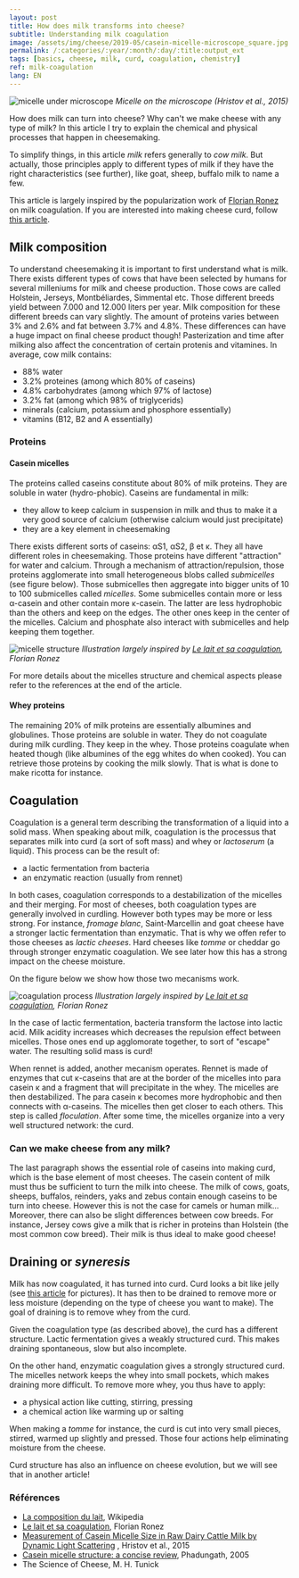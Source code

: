 ```yaml
---
layout: post
title: How does milk transforms into cheese?
subtitle: Understanding milk coagulation
image: /assets/img/cheese/2019-05/casein-micelle-microscope_square.jpg
permalink: /:categories/:year/:month/:day/:title:output_ext
tags: [basics, cheese, milk, curd, coagulation, chemistry]
ref: milk-coagulation
lang: EN
---
```


![micelle under microscope]({{site.baseurl}}/assets/img/cheese/2019-05/casein-micelle-microscope.jpg)
*Micelle on the microscope (Hristov et al., 2015)*

<!--excerpt.start-->
How does milk can turn into cheese? Why can't we make cheese with any type of milk?
In this article I try to explain the chemical and physical processes that happen in cheesemaking.

To simplify things, in this article *milk* refers generally to *cow milk*. 
But actually, those principles apply to different types of milk if they have the right characteristics (see further), like goat, sheep, buffalo milk to name a few.
<!--excerpt.end-->

This article is largely inspired by the popularization work of [Florian Ronez](https://www.youlab.fr/blog/ressources-scientifiques-bibliographie/le-lait-et-sa-coagulation) on milk coagulation.
If you are interested into making cheese curd, follow [this article]({{site.baseurl}}/2019/04/17/milk-to-curd.html).

## Milk composition

To understand cheesemaking it is important to first understand what is milk.
There exists different types of cows that have been selected by humans for several milleniums for milk and cheese production.
Those cows are called Holstein, Jerseys, Montbéliardes, Simmental etc. Those different breeds yield between 7.000 and 12.000 liters per year.
Milk composition for these different breeds can vary slightly. 
The amount of proteins varies between 3% and 2.6% and fat between 3.7% and 4.8%. These differences can have a huge impact on final cheese product though!
Pasterization and time after milking also affect the concentration of certain protenis and vitamines.
In average, cow milk contains:
- 88% water
- 3.2% proteines (among which 80% of caseins)
- 4.8% carbohydrates (among which 97% of lactose)
- 3.2% fat (among which 98% of triglycerids)
- minerals (calcium, potassium and phosphore essentially)
- vitamins (B12, B2 and A essentially)

### Proteins

#### Casein micelles

The proteins called caseins constitute about 80% of milk proteins. They are soluble in water (hydro-phobic).
Caseins are fundamental in milk:
- they allow to keep calcium in suspension in milk and thus to make it a very good source of calcium (otherwise calcium would just precipitate)
- they are a key element in cheesemaking

There exists different sorts of caseins: αS1, αS2, β et κ. They all have different roles in cheesemaking.
Those proteins have different "attraction" for water and calcium.
Through a mechanism of attraction/repulsion, those proteins agglomerate into small heterogeneous blobs called *submicelles* (see figure below).
Those submicelles then aggregate into bigger units of 10 to 100 submicelles called *micelles*.
Some submicelles contain more or less α-casein and other contain more κ-casein.
The latter are less hydrophobic than the others and keep on the edges. The other ones keep in the center of the micelles.
Calcium and phosphate also interact with submicelles and help keeping them together.

![micelle structure]({{site.baseurl}}/assets/img/cheese/micelle-structure.jpg)
*Illustration largely inspired by [Le lait et sa coagulation](https://www.youlab.fr/blog/ressources-scientifiques-bibliographie/le-lait-et-sa-coagulation/), Florian Ronez*

For more details about the micelles structure and chemical aspects please refer to the references at the end of the article.

#### Whey proteins

The remaining 20% of milk proteins are essentially albumines and globulines.
Those proteins are soluble in water. They do not coagulate during milk curdling. They keep in the whey.
Those proteins coagulate when heated though (like albumines of the egg whites do when cooked).
You can retrieve those proteins by cooking the milk slowly. That is what is done to make ricotta for instance.

## Coagulation

Coagulation is a general term describing the transformation of a liquid into a solid mass.
When speaking about milk, coagulation is the processus that separates milk into curd (a sort of soft mass) and whey or *lactoserum* (a liquid).
This process can be the result of:
- a lactic fermentation from bacteria
- an enzymatic reaction (usually from rennet)

In both cases, coagulation corresponds to a destabilization of the micelles and their merging. 
For most of cheeses, both coagulation types are generally involved in curdling. However both types may be more or less strong.
For instance, *fromage blanc*, Saint-Marcellin and goat cheese have a stronger lactic fermentation than enzymatic. That is why we offen refer to those cheeses as *lactic cheeses*.
Hard cheeses like *tomme* or cheddar go through stronger enzymatic coagulation.
We see later how this has a strong impact on the cheese moisture.

On the figure below we show how those two mecanisms work.

![coagulation process]({{site.baseurl}}/assets/img/cheese/coagulation-process.jpg)
*Illustration largely inspired by [Le lait et sa coagulation](https://www.youlab.fr/blog/ressources-scientifiques-bibliographie/le-lait-et-sa-coagulation/), Florian Ronez*

In the case of lactic fermentation, bacteria transform the lactose into lactic acid.
Milk acidity increases which decreases the repulsion effect between micelles.
Those ones end up agglomorate together, to sort of "escape" water. The resulting solid mass is curd!

When rennet is added, another mecanism operates.
Rennet is made of enzymes that cut κ-caseins that are at the border of the micelles into para casein κ and a fragment that will precipitate in the whey. 
The micelles are then destabilized. The para casein κ becomes more hydrophobic and then connects with α-caseins.
The micelles then get closer to each others. This step is called *floculation*.
After some time, the micelles organize into a very well structured network: the curd.

### Can we make cheese from any milk?

The last paragraph shows the essential role of caseins into making curd, which is the base element of most cheeses.
The casein content of milk must thus be sufficient to turn the milk into cheese.
The milk of cows, goats, sheeps, buffalos, reinders, yaks and zebus contain enough caseins to be turn into cheese.
However this is not the case for camels or human milk...
Moreover, there can also be slight differences between cow breeds. 
For instance, Jersey cows give a milk that is richer in proteins than Holstein (the most common cow breed). Their milk is thus ideal to make good cheese!

## Draining or *syneresis*

Milk has now coagulated, it has turned into curd. Curd looks a bit like jelly (see [this article]({{site.baseurl}}/2019/04/17/milk-to-curd.html) for pictures).
It has then to be drained to remove more or less moisture (depending on the type of cheese you want to make).
The goal of draining is to remove whey from the curd.

Given the coagulation type (as described above), the curd has a different structure.
Lactic fermentation gives a weakly structured curd. This makes draining spontaneous, slow but also incomplete.

On the other hand, enzymatic coagulation gives a strongly structured curd.
The micelles network keeps the whey into small pockets, which makes draining more difficult.
To remove more whey, you thus have to apply:
- a physical action like cutting, stirring, pressing
- a chemical action like warming up or salting

When making a *tomme* for instance, the curd is cut into very small pieces, stirred, warmed up slightly and pressed.
Those four actions help eliminating moisture from the cheese.

Curd structure has also an influence on cheese evolution, but we will see that in another article!


### Références

- [La composition du lait](https://fr.wikipedia.org/wiki/Lait_de_vache), Wikipedia
- [Le lait et sa coagulation](https://www.youlab.fr/blog/ressources-scientifiques-bibliographie/le-lait-et-sa-coagulation/), Florian Ronez 
- [Measurement of Casein Micelle Size in Raw Dairy Cattle Milk by Dynamic Light Scattering](https://www.intechopen.com/books/milk-proteins-from-structure-to-biological-properties-and-health-aspects/measurement-of-casein-micelle-size-in-raw-dairy-cattle-milk-by-dynamic-light-scattering)
, Hristov et al., 2015
- [Casein micelle structure: a concise review](https://pdfs.semanticscholar.org/d5c6/38fd37aec1b66f2bdae136dc7dc44fe259be.pdf), Phadungath, 2005
- The Science of Cheese, M. H. Tunick